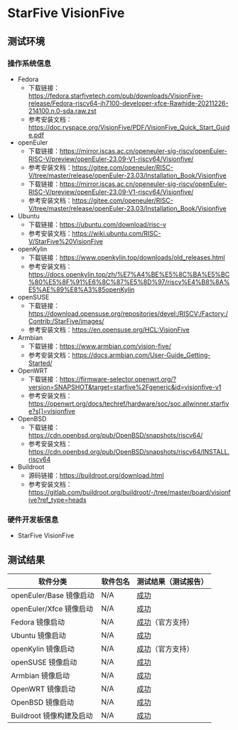 # StarFive VisionFive

## 测试环境

### 操作系统信息

- Fedora
    - 下载链接：https://fedora.starfivetech.com/pub/downloads/VisionFive-release/Fedora-riscv64-jh7100-developer-xfce-Rawhide-20211226-214100.n.0-sda.raw.zst
  - 参考安装文档：https://doc.rvspace.org/VisionFive/PDF/VisionFive_Quick_Start_Guide.pdf
- openEuler
  - 下载链接：https://mirror.iscas.ac.cn/openeuler-sig-riscv/openEuler-RISC-V/preview/openEuler-23.09-V1-riscv64/Visionfive/
  - 参考安装文档：https://gitee.com/openeuler/RISC-V/tree/master/release/openEuler-23.03/Installation_Book/Visionfive
  - 下载链接：https://mirror.iscas.ac.cn/openeuler-sig-riscv/openEuler-RISC-V/preview/openEuler-23.09-V1-riscv64/Visionfive/
  - 参考安装文档：https://gitee.com/openeuler/RISC-V/tree/master/release/openEuler-23.03/Installation_Book/Visionfive
- Ubuntu
  - 下载链接：https://ubuntu.com/download/risc-v
  - 参考安装文档：https://wiki.ubuntu.com/RISC-V/StarFive%20VisionFive
- openKylin
  - 下载链接：https://www.openkylin.top/downloads/old_releases.html
  - 参考安装文档：https://docs.openkylin.top/zh/%E7%A4%BE%E5%8C%BA%E5%BC%80%E5%8F%91%E6%8C%87%E5%8D%97/riscv%E4%B8%8A%E5%AE%89%E8%A3%85openKylin
- openSUSE
  - 下载链接：https://download.opensuse.org/repositories/devel:/RISCV:/Factory:/Contrib:/StarFive/images/
  - 参考安装文档：https://en.opensuse.org/HCL:VisionFive
- Armbian
  - 下载链接：https://www.armbian.com/vision-five/
  - 参考安装文档：https://docs.armbian.com/User-Guide_Getting-Started/
- OpenWRT
  - 下载链接：https://firmware-selector.openwrt.org/?version=SNAPSHOT&target=starfive%2Fgeneric&id=visionfive-v1
  - 参考安装文档：https://openwrt.org/docs/techref/hardware/soc/soc.allwinner.starfive?s[]=visionfive
- OpenBSD
  - 下载链接：https://cdn.openbsd.org/pub/OpenBSD/snapshots/riscv64/
  - 参考安装文档：https://cdn.openbsd.org/pub/OpenBSD/snapshots/riscv64/INSTALL.riscv64
- Buildroot
  - 源码链接：https://buildroot.org/download.html
  - 参考安装文档：https://gitlab.com/buildroot.org/buildroot/-/tree/master/board/visionfive?ref_type=heads

### 硬件开发板信息

- StarFive VisionFive

## 测试结果

| 软件分类                 | 软件包名 | 测试结果（测试报告）       |
|----------------------|----------|------------------------|
| openEuler/Base 镜像启动  | N/A      | [成功][oERVBase]         |
| openEuler/Xfce 镜像启动  | N/A      | [成功][oERVXfce]         |
| Fedora 镜像启动          | N/A      | [成功][Fedora]（官方支持） |
| Ubuntu 镜像启动          | N/A      | [成功][Ubuntu]           |
| openKylin 镜像启动       | N/A      | [成功][oK]（官方支持）     |
| openSUSE 镜像启动        | N/A      | [成功][openSUSE]         |
| Armbian 镜像启动         | N/A      | [成功][Armbian]          |
| OpenWRT 镜像启动         | N/A      | [成功][OpenWRT]          |
| OpenBSD 镜像启动         | N/A      | [成功][OpenBSD]          |
| Buildroot 镜像构建及启动 | N/A      | [成功][Buildroot]        |

[oERVBase]: ./openEuler/README_zh.md
[oERVXfce]: ./openEuler/README_zh.md
[Fedora]: ./Fedora/README_zh.md
[Ubuntu]: ./Ubuntu/README_zh.md
[oK]: ./openKylin/README_zh.md
[openSUSE]: ./openSUSE/README_zh.md
[Armbian]: ./Armbian/README_zh.md
[OpenWRT]: ./OpenWRT/README_zh.md
[OpenBSD]: ./OpenBSD/README_zh.md
[Buildroot]: ./BuildRoot/README_zh.md